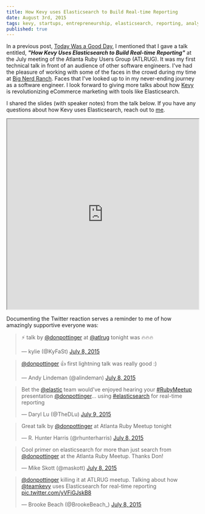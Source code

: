 ```yaml
---
title: How Kevy uses Elasticsearch to Build Real-time Reporting
date: August 3rd, 2015
tags: kevy, startups, entrepreneurship, elasticsearch, reporting, analytics
published: true
---
```


In a previous post, [Today Was a Good Day](/blog/2015/07/08/today-was-a-good-day.html), I mentioned that I gave a talk entitled, ***"How Kevy Uses Elasticsearch to Build Real-time Reporting"*** at the July meeting of the Atlanta Ruby Users Group (ATLRUG). It was my first technical talk in front of an audience of other software engineers. I've had the pleasure of working with some of the faces in the crowd during my time at [Big Nerd Ranch](http://bignerdranch.com). Faces that I've looked up to in my never-ending journey as a software engineer. I look forward to giving more talks about how [Kevy](http://kevy.com) is revolutionizing eCommerce marketing with tools like Elasticsearch. 

I shared the slides (with speaker notes) from the talk below. If you have any questions about how Kevy uses Elasticsearch, reach out to [me](http://twitter.com/donpottinger).

<iframe src="https://docs.google.com/presentation/embed?id=105dACwZIM_uHq93rj6efWlutCurkJceyXBqXQDIHQzo&amp;start=false&amp;loop=false&amp; frameborder="0" width="100%" height="500px"></iframe>

Documenting the Twitter reaction serves a reminder to me of how amazingly supportive everyone was:

<blockquote class="twitter-tweet" lang="en"><p lang="en" dir="ltr">⚡️ talk by <a href="https://twitter.com/donpottinger">@donpottinger</a> at <a href="https://twitter.com/atlrug">@atlrug</a> tonight was 🔥🔥🔥</p>&mdash; kylie (@KyFaSt) <a href="https://twitter.com/KyFaSt/status/618930721760112640">July 8, 2015</a></blockquote>

<blockquote class="twitter-tweet" lang="en"><p lang="en" dir="ltr"><a href="https://twitter.com/donpottinger">@donpottinger</a> 👍 first lightning talk was really good :)</p>&mdash; Andy Lindeman (@alindeman) <a href="https://twitter.com/alindeman/status/618930238886645760">July 8, 2015</a></blockquote>

<blockquote class="twitter-tweet" data-partner="tweetdeck"><p lang="en" dir="ltr">Bet the <a href="https://twitter.com/elastic">@elastic</a> team would&#39;ve enjoyed hearing your <a href="https://twitter.com/hashtag/RubyMeetup?src=hash">#RubyMeetup</a> presentation <a href="https://twitter.com/donpottinger">@donpottinger</a>... using <a href="https://twitter.com/hashtag/elasticsearch?src=hash">#elasticsearch</a> for real-time reporting</p>&mdash; Daryl Lu (@TheDLu) <a href="https://twitter.com/TheDLu/status/619091325351104512">July 9, 2015</a></blockquote>

<blockquote class="twitter-tweet" data-partner="tweetdeck"><p lang="en" dir="ltr">Great talk by <a href="https://twitter.com/donpottinger">@donpottinger</a> at Atlanta Ruby Meetup tonight</p>&mdash; R. Hunter Harris (@rhunterharris) <a href="https://twitter.com/rhunterharris/status/618930779167563780">July 8, 2015</a></blockquote>

<blockquote class="twitter-tweet" data-partner="tweetdeck"><p lang="en" dir="ltr">Cool primer on elasticsearch for more than just search from <a href="https://twitter.com/donpottinger">@donpottinger</a> at the Atlanta Ruby Meetup. Thanks Don!</p>&mdash; Mike Skott (@maskott) <a href="https://twitter.com/maskott/status/618930603635965952">July 8, 2015</a></blockquote>

<blockquote class="twitter-tweet" data-partner="tweetdeck"><p lang="en" dir="ltr"><a href="https://twitter.com/donpottinger">@donpottinger</a> killing it at ATLRUG meetup. Talking about how <a href="https://twitter.com/teamkevy">@teamkevy</a> uses Elasticsearch for real-time reporting <a href="http://t.co/yVFiGJskB8">pic.twitter.com/yVFiGJskB8</a></p>&mdash; Brooke Beach (@BrookeBeach_) <a href="https://twitter.com/BrookeBeach_/status/618928675640078337">July 8, 2015</a></blockquote>
<script async src="//platform.twitter.com/widgets.js" charset="utf-8"></script>
